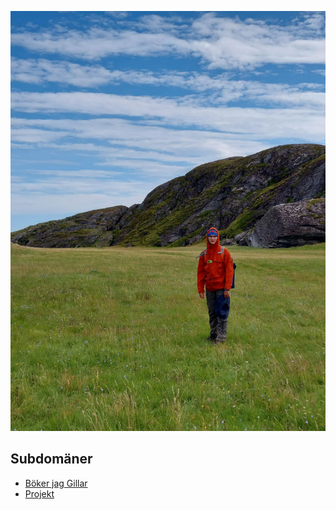 ![](assets/20250505_143805_20220731_103702.jpg)







## Subdomäner

- [Böker jag Gillar](https://caspian.rosengren.nu/Books.html)
- [Projekt](https://caspian.rosengren.nu/Projekt.html)
